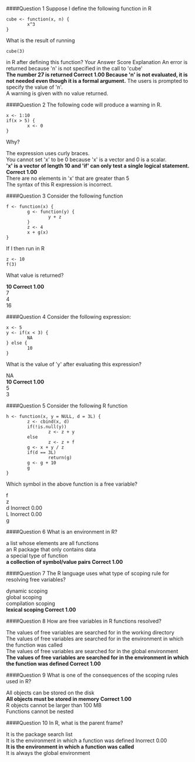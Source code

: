
####Question 1
Suppose I define the following function in R
```
cube <- function(x, n) {
        x^3
}
```
What is the result of running
```
cube(3)
```
in R after defining this function?
Your Answer 		Score 	Explanation
An error is returned because 'n' is not specified in the call to 'cube' 			
**The number 27 is returned 	Correct 	1.00 	Because 'n' is not evaluated, it is not needed even though it is a formal argument.**
The users is prompted to specify the value of 'n'. 			
A warning is given with no value returned. 			
 	

####Question 2
The following code will produce a warning in R.
```
x <- 1:10
if(x > 5) {
        x <- 0
}
```
Why?
 
The expression uses curly braces. 			
You cannot set 'x' to be 0 because 'x' is a vector and 0 is a scalar. 			
**'x' is a vector of length 10 and 'if' can only test a single logical statement. 	Correct 	1.00** 	
There are no elements in 'x' that are greater than 5 			
The syntax of this R expression is incorrect. 			
 
####Question 3
Consider the following function
```
f <- function(x) {
        g <- function(y) {
                y + z
        }
        z <- 4
        x + g(x)
}
```
If I then run in R
```
z <- 10
f(3)
```
What value is returned?
 
**10 	Correct 	1.00** 	
7 			
4 			
16 			
 

####Question 4
Consider the following expression:
```
x <- 5
y <- if(x < 3) {
        NA
} else {
        10
}
```
What is the value of 'y' after evaluating this expression?
 
NA 			
**10 	Correct 	1.00** 	
5 			
3 			
 

####Question 5
Consider the following R function
```
h <- function(x, y = NULL, d = 3L) {
        z <- cbind(x, d)
        if(!is.null(y))
                z <- z + y
        else
                z <- z + f
        g <- x + y / z
        if(d == 3L)
                return(g)
        g <- g + 10
        g
}
```
Which symbol in the above function is a free variable?
 
f 			
z 			
d 	Inorrect 	0.00 	
L 	Inorrect 	0.00		
g 			
 

####Question 6
What is an environment in R?
 
a list whose elements are all functions 			
an R package that only contains data 			
a special type of function 			
**a collection of symbol/value pairs 	Correct 	1.00** 	
 	
####Question 7
The R language uses what type of scoping rule for resolving free variables?
 
dynamic scoping 			
global scoping 			
compilation scoping 			
**lexical scoping 	Correct 	1.00** 	
 	
####Question 8
How are free variables in R functions resolved?
 
The values of free variables are searched for in the working directory 			
The values of free variables are searched for in the environment in which the function was called 			
The values of free variables are searched for in the global environment 			
**The values of free variables are searched for in the environment in which the function was defined 	Correct 	1.00** 	
 	
####Question 9
What is one of the consequences of the scoping rules used in R?
 
All objects can be stored on the disk 			
**All objects must be stored in memory 	Correct 	1.00** 	
R objects cannot be larger than 100 MB 			
Functions cannot be nested 			
 	
####Question 10
In R, what is the parent frame?
 
It is the package search list 			
It is the environment in which a function was defined 	Inorrect 	0.00 	
**It is the environment in which a function was called** 			
It is always the global environment 			
 
